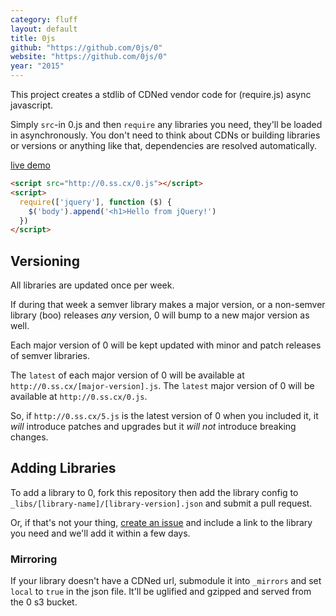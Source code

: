 ```yaml
---
category: fluff
layout: default
title: 0js
github: "https://github.com/0js/0"
website: "https://github.com/0js/0"
year: "2015"
---
```


This project creates a stdlib of CDNed vendor code for (require.js) async javascript.

Simply `src`-in 0.js and then `require` any libraries you need, they'll be loaded in asynchronously. You don't need to think about CDNs or building libraries or versions or anything like that, dependencies are resolved automatically.

[live demo](http://0.ss.cx/index.html)
```html
<script src="http://0.ss.cx/0.js"></script>
<script>
  require(['jquery'], function ($) {
    $('body').append('<h1>Hello from jQuery!')
  })
</script>
```

<!--more-->

## Versioning

All libraries are updated once per week.

If during that week a semver library makes a major version, or a non-semver library (boo) releases *any* version, 0 will bump to a new major version as well.

Each major version of 0 will be kept updated with minor and patch releases of semver libraries.

The `latest` of each major version of 0 will be available at `http://0.ss.cx/[major-version].js`. The `latest` major version of 0 will be available at `http://0.ss.cx/0.js`.

So, if `http://0.ss.cx/5.js` is the latest version of 0 when you included it, it *will* introduce patches and upgrades but it *will not* introduce breaking changes.

## Adding Libraries

To add a library to 0, fork this repository then add the library config to `_libs/[library-name]/[library-version].json` and submit a pull request.

Or, if that's not your thing, [create an issue](https://github.com/0js/0/issues/new) and include a link to the library you need and we'll add it within a few days.

### Mirroring

If your library doesn't have a CDNed url, submodule it into `_mirrors` and set `local` to `true` in the json file. It'll be uglified and gzipped and served from the 0 s3 bucket.
